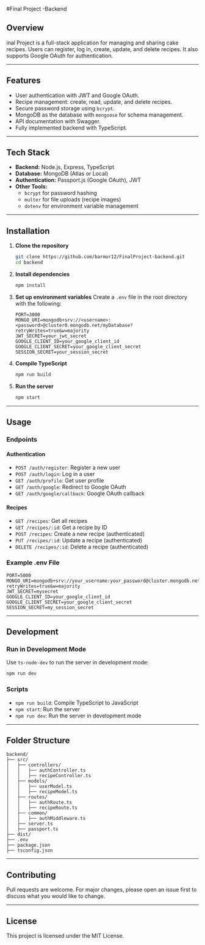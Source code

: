 #Final Project -Backend

## Overview

inal Project is a full-stack application for managing and sharing cake recipes. Users can register, log in, create, update, and delete recipes. It also supports Google OAuth for authentication.

---

## Features

- User authentication with JWT and Google OAuth.
- Recipe management: create, read, update, and delete recipes.
- Secure password storage using `bcrypt`.
- MongoDB as the database with `mongoose` for schema management.
- API documentation with Swagger.
- Fully implemented backend with TypeScript.

---

## Tech Stack

- **Backend:** Node.js, Express, TypeScript
- **Database:** MongoDB (Atlas or Local)
- **Authentication:** Passport.js (Google OAuth), JWT
- **Other Tools:**
  - `bcrypt` for password hashing
  - `multer` for file uploads (recipe images)
  - `dotenv` for environment variable management

---

## Installation

1. **Clone the repository**

   ```bash
   git clone https://github.com/barmor12/FinalProject-backend.git
   cd backend
   ```

2. **Install dependencies**

   ```bash
   npm install
   ```

3. **Set up environment variables**
   Create a `.env` file in the root directory with the following:

   ```env
   PORT=3000
   MONGO_URI=mongodb+srv://<username>:<password>@cluster0.mongodb.net/myDatabase?retryWrites=true&w=majority
   JWT_SECRET=your_jwt_secret
   GOOGLE_CLIENT_ID=your_google_client_id
   GOOGLE_CLIENT_SECRET=your_google_client_secret
   SESSION_SECRET=your_session_secret
   ```

4. **Compile TypeScript**

   ```bash
   npm run build
   ```

5. **Run the server**
   ```bash
   npm start
   ```

---

## Usage

### Endpoints

#### Authentication

- `POST /auth/register`: Register a new user
- `POST /auth/login`: Log in a user
- `GET /auth/profile`: Get user profile
- `GET /auth/google`: Redirect to Google OAuth
- `GET /auth/google/callback`: Google OAuth callback

#### Recipes

- `GET /recipes`: Get all recipes
- `GET /recipes/:id`: Get a recipe by ID
- `POST /recipes`: Create a new recipe (authenticated)
- `PUT /recipes/:id`: Update a recipe (authenticated)
- `DELETE /recipes/:id`: Delete a recipe (authenticated)

### Example .env File

```env
PORT=5000
MONGO_URI=mongodb+srv://your_username:your_password@cluster.mongodb.net/recipesDB?retryWrites=true&w=majority
JWT_SECRET=mysecret
GOOGLE_CLIENT_ID=your_google_client_id
GOOGLE_CLIENT_SECRET=your_google_client_secret
SESSION_SECRET=my_session_secret
```

---

## Development

### Run in Development Mode

Use `ts-node-dev` to run the server in development mode:

```bash
npm run dev
```

### Scripts

- `npm run build`: Compile TypeScript to JavaScript
- `npm start`: Run the server
- `npm run dev`: Run the server in development mode

---

## Folder Structure

```
backend/
├── src/
│   ├── controllers/
│   │   ├── authController.ts
│   │   ├── recipeController.ts
│   ├── models/
│   │   ├── userModel.ts
│   │   ├── recipeModel.ts
│   ├── routes/
│   │   ├── authRoute.ts
│   │   ├── recipeRoute.ts
│   ├── common/
│   │   ├── authMiddleware.ts
│   ├── server.ts
│   ├── passport.ts
├── dist/
├── .env
├── package.json
├── tsconfig.json
```

---

## Contributing

Pull requests are welcome. For major changes, please open an issue first to discuss what you would like to change.

---

## License

This project is licensed under the MIT License.
